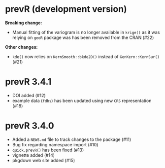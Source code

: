 # prevR (development version)

**Breaking change:**

* Manual fitting of the variogram is no longer available in `krige()` as
  it was relying on `geoR` package was has been removed from the CRAN (#22)

**Other changes:**

* `kde()` now relies on `KernSmooth::bkde2D()` instead of 
  `GenKern::KernSur()` (#21)

# prevR 3.4.1

* DOI added (#12)
* example data (`fdhs`) has been updated using new `CRS` 
  representation (#18)

# prevR 3.4.0

* Added a `NEWS.md` file to track changes to the package (#11)
* Bug fix regarding namespace import (#10)
* `quick.prevR()` has been fixed (#13)
* vignette added (#14)
* pkgdown web site added (#15)

